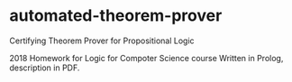 # automated-theorem-prover
Certifying Theorem Prover for Propositional Logic

2018 Homework for Logic for Compoter Science course
Written in Prolog, description in PDF.
